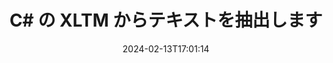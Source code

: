 ---
############################# Static ############################
layout: "auto-gen-parser"
date: 2024-02-13T17:01:14
draft: false
otherformats: pdf pps ppsx ppt pptx rtf tex vdx vsdm vsdx vssm vssx vstm vstx vsx vtx

############################# Head ############################
head_title: "C# の XLTM からテキストを抽出"
head_description: "C# のドキュメント ファイルからテキストをすばやく抽出します。"

############################# Header ############################
title: "C# の XLTM からテキストを抽出します"
description: "数行の .NET コードを使用して、XLTM からテキストを抽出します。"
bg_image: "https://cms.admin.containerize.com/templates/aspose/App_Themes/V3/images/bg/header1.png"
bg_overlay: false
button:
    enable: true
    icon: "fas fa-arrow-down"
    label: "無料トライアルをダウンロード"
    link: "https://downloads.groupdocs.com/parser/net"

############################# SubMenu ############################
submenu:
    enable: true

    left:
        img_alt: "GroupDocs.Parser for .NET"
        image: "https://cms.admin.containerize.com/templates/groupdocs/images/product-logos/90x90-noborder/groupdocs-parser-net.png"
        product: "GroupDocs.Parser"
        platform: ".NET"

    middle:
        button:

            # button loop
            - link: "https://apireference.groupdocs.com/parser/net"
              text: "APIリファレンス"

            # button loop
            - link: "https://github.com/groupdocs-parser"
              text: "コード例"

            # button loop
            - link: "https://products.groupdocs.app/parser/family"
              text: "ライブデモ"

            # button loop
            - link: "https://purchase.groupdocs.com/pricing/parser/net"
              text: "価格設定"

    right:
        link_download: "https://downloads.groupdocs.com/parser"
        link_learn: "https://docs.groupdocs.com/parser/net"
        link_buy: "https://purchase.groupdocs.com"

############################# About ############################
about:
    enable: true
    title: "XLTM ファイル .NET API からテキストを抽出するにはどうすればよいですか?"
    content: |
        [GroupDocs.Parser for .NET](/ja/parser/net/) は、C#、ASP.NET、その他の .NET テクノロジーを使用して開発されたビジネス アプリケーション用のテキスト、メタデータ、画像抽出 API です。サポートされている形式のファイルからの生の、書式設定および構造化されたテキストとメタデータの抽出をサポートします。 GroupDocs.Parser for .NET を通じて、アプリケーションは、Word 処理ドキュメント、Excel スプレッドシート、PowerPoint プレゼンテーション、OneNote、PDF ファイル、ZIP アーカイブなどの一般的な形式のパスワードで保護されたドキュメントの解析を実行することもできます。 。
        
        GroupDocs.Parser API は、ファイル テキスト抽出機能を必要とする企業ソリューションに最適です。これらの API は、Frameworks: .NET Framework, .NET Standard, .NET Core, Mono を含むすべての主要なオペレーティング システムおよびプラットフォームで十分にサポートされています。

############################# Steps ############################
steps:
    enable: true
    title_left: ".NET の XLTM からテキストを抽出します"
    content_left: |
        [GroupDocs.Parser for .NET](/ja/parser/net/) を使用すると、C# 開発者は、いくつかの簡単な手順を実装することで、XLTM ファイルからテキストを簡単に抽出できます。
        
        * 最初のドキュメントの [Parser](https://reference.groupdocs.com/net/parser/groupdocs.parser/parser) オブジェクトをインスタンス化します。
        * [GetText](https://reference.groupdocs.com/net/parser/groupdocs.parser/parser/methods/gettext)メソッドを呼び出し、を取得します。[TextReader](https://docs.microsoft.com/en-us/dotnet/api/system.io.textreader?view=netframework-2.0) オブジェクト。
        * リーダーが *null* ではないかどうかを確認します (ドキュメントのテキスト抽出がサポートされています)。
        * リーダーからのテキストを読みます。

    title_right: "テキスト抽出の詳細については、こちらをご覧ください。"
    content_right: |
        * <a href="https://docs.groupdocs.com/parser/net/extract-text-in-accurate-mode/">Accurate モードでテキストを抽出する方法</a>
        * <a href="https://docs.groupdocs.com/parser/net/extract-text-in-raw-mode/">Raw モードでテキストを抽出する方法</a>
 
    code: |
     {{% parser/additional-styles %}}
     {{< parser/code-parser title="C# サンプルコードを使用して XLTM ファイルからテキストを抽出する方法">}}

        ```csharp    
        // GroupDocs.Parser API を使用して XLTM ファイルからテキストを抽出します
        // Parserクラスのインスタンスを作成する
        using (Parser parser = new Parser(filePath)) {
            // テキストをリーダーに抽出する
            using (TextReader reader = parser.GetText()) {
                // ドキュメントからテキストを印刷する
                // テキスト抽出がサポートされていない場合、リーダーは null になります
                Console.WriteLine(reader == null ? "テキスト抽出はサポートされていません" : reader.ReadToEnd());
            }
        }
        ```
     {{< /parser/code-parser >}}

############################# More ############################
more:
    enable: true
    title_left: "システム要求"
    content_left: |
        GroupDocs.Parser for .NET API は、すべての主要なプラットフォームとオペレーティング システムでサポートされています。以下のコードを実行する前に、次の前提条件がシステムにインストールされていることを確認してください。
        
        * オペレーティング システム: Microsoft Windows、Linux、MacOS
        * 開発環境: Microsoft Visual Studio, Xamarin, MonoDevelop
        * フレームワーク
        * GroupDocs.Parser for .NET の最新バージョンを [Nuget](https://www.nuget.org/packages/groupdocs.parser) からダウンロードします

    title_right: "GroupDocs.Parser for .NET を使用する理由"
    content_right: |
        * サポートされているドキュメントからのプレーン テキスト抽出のサポート    
        * ユーザー定義のテンプレートを使用したドキュメントの解析    
        * 構造化テキスト抽出を完全にサポート    
        * キーワードおよび正規表現によるテキスト検索    
        * 書式設定されたテキスト、メタデータ、画像、コンテナ、添付ファイルを抽出します    
        * サポートされている一部のドキュメント形式の目次を抽出します    
        * PDF ドキュメントからのフォーム データを解析する    
        * ドキュメントからハイパーリンクを抽出する   

############################# Demos ############################
demos:
    enable: true
    title: "ライブデモ - XLTM オンラインからテキストを抽出"
    content: |
       [GroupDocs.Parser ライブ デモ](https://products.groupdocs.app/parser/text/xltm) Web サイトにアクセスして、今すぐ XLTM ファイルからテキストを抽出します。
       ライブデモには次のようなメリットがあります。
        
############################# About Formats ############################
about_formats:
    enable: true

############################# More Formats ############################
more_formats:
    enable: true
    title: "他のドキュメント形式からテキストを抽出する"
    content: |
        .NET ファイル形式と画像のドキュメント解析とテキスト抽出 API。以下に示すように、いくつかの一般的なファイル形式のデータを抽出します。

############################# Back to top ###############################
back_to_top:
    enable: true
---